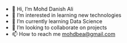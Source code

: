 - 👋 Hi, I’m Mohd Danish Ali
- 👀 I’m interested in learning new technologies
- 🌱 I’m currently learning Data Science
- 💞️ I’m looking to collaborate on projects 
- 📫 How to reach me mohdbea@gmail.com

<!---
mohdbea/mohdbea is a ✨ special ✨ repository because its `README.md` (this file) appears on your GitHub profile.
You can click the Preview link to take a look at your changes.
--->

